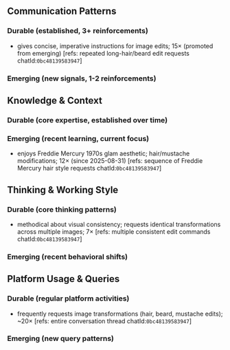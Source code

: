 ## Communication Patterns
### Durable (established, 3+ reinforcements)
- gives concise, imperative instructions for image edits; 15× (promoted from emerging) [refs: repeated long-hair/beard edit requests chatId:`0bc48139583947`]

### Emerging (new signals, 1-2 reinforcements)

## Knowledge & Context
### Durable (core expertise, established over time)

### Emerging (recent learning, current focus)  
- enjoys Freddie Mercury 1970s glam aesthetic; hair/mustache modifications; 12× (since 2025-08-31) [refs: sequence of Freddie Mercury hair style requests chatId:`0bc48139583947`]

## Thinking & Working Style
### Durable (core thinking patterns)
- methodical about visual consistency; requests identical transformations across multiple images; 7× [refs: multiple consistent edit commands chatId:`0bc48139583947`]

### Emerging (recent behavioral shifts)

## Platform Usage & Queries
### Durable (regular platform activities)
- frequently requests image transformations (hair, beard, mustache edits); ~20× [refs: entire conversation thread chatId:`0bc48139583947`]

### Emerging (new query patterns)
